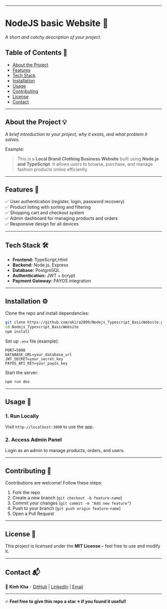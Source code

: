 
---

# **NodeJS basic Website** 🚀  
_A short and catchy description of your project._

## **Table of Contents** 📌  
- [About the Project](#about-the-project)  
- [Features](#features)  
- [Tech Stack](#tech-stack)  
- [Installation](#installation)  
- [Usage](#usage)  
- [Contributing](#contributing)  
- [License](#license)  
- [Contact](#contact)  

---

## **About the Project** 💡  
_A brief introduction to your project, why it exists, and what problem it solves._  

Example:  
> This is a **Local Brand Clothing Business Website** built using **Node.js and TypeScript**. It allows users to browse, purchase, and manage fashion products online efficiently.

---

## **Features** 🎯  
✅ User authentication (register, login, password recovery)  
✅ Product listing with sorting and filtering  
✅ Shopping cart and checkout system  
✅ Admin dashboard for managing products and orders  
✅ Responsive design for all devices  

---

## **Tech Stack** 🛠  
- **Frontend:** TypeScript,Html
- **Backend:** Node.js, Express  
- **Database:** PostgreSQL
- **Authentication:** JWT + bcrypt  
- **Payment Gateway:** PAYOS integration  

---

## **Installation** ⚙️  
Clone the repo and install dependencies:  
```sh
git clone https://github.com/akira2809/Nodejs_Typescript_BasicWebsite.git
cd Nodejs_Typescript_BasicWebsite
npm install
```

Set up `.env` file (example):  
```env
PORT=5000
DATABASE_URL=your_database_url
JWT_SECRET=your_secret_key
PAYOS_API_KEY=your_payos_key
```

Start the server:  
```sh
npm run dev
```

---

## **Usage** 🚀  
### **1. Run Locally**  
Visit `http://localhost:3000` to use the app.  

### **2. Access Admin Panel**  
Login as an admin to manage products, orders, and users.  

---

## **Contributing** 🤝  
Contributions are welcome! Follow these steps:  
1. Fork the repo  
2. Create a new branch (`git checkout -b feature-name`)  
3. Commit your changes (`git commit -m "Add new feature"`)  
4. Push to your branch (`git push origin feature-name`)  
5. Open a Pull Request  

---

## **License** 📜  
This project is licensed under the **MIT License** – feel free to use and modify it.

---

## **Contact** 📬  
🚀 **Kinh Kha** - [GitHub](https://github.com/akira2809) | [LinkedIn](#) | [Email](khadoan.19809@gmail.com)

---

🔥 **Feel free to give this repo a star ⭐ if you found it useful!**  

